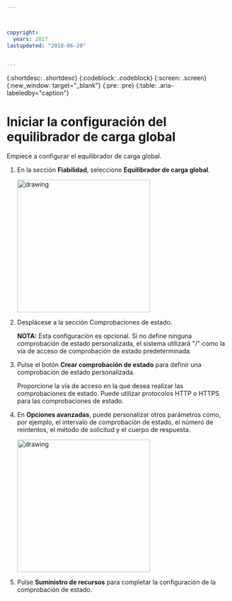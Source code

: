 ```yaml
---



copyright:
  years: 2017
lastupdated: "2018-06-20"


---
```


{:shortdesc: .shortdesc}
{:codeblock: .codeblock}
{:screen: .screen}
{:new_window: target="_blank"}
{:pre: .pre}
{:table: .aria-labeledby="caption"}

# Iniciar la configuración del equilibrador de carga global
Empiece a configurar el equilibrador de carga global.

1. En la sección **Fiabilidad**, seleccione **Equilibrador de carga global**. 
    
    <img src="images/Reliability6.png" alt="drawing" style="width: 300px;"/>

2. Desplácese a la sección Comprobaciones de estado. 

   **NOTA:** Esta configuración es opcional. Si no define ninguna comprobación de estado personalizada, el sistema utilizará "/" como la vía de acceso de comprobación de estado predeterminada. 

3. Pulse el botón **Crear comprobación de estado** para definir una comprobación de estado personalizada.   

   Proporcione la vía de acceso en la que desea realizar las comprobaciones de estado. Puede utilizar protocolos HTTP o HTTPS para las comprobaciones de estado. 
   
4. En **Opciones avanzadas**, puede personalizar otros parámetros como, por ejemplo, el intervalo de comprobación de estado, el número de reintentos, el método de solicitud y el cuerpo de respuesta. 
   
   <img src="images/Reliability6.png" alt="drawing" style="width: 300px;"/>
   
5. Pulse **Suministro de recursos** para completar la configuración de la comprobación de estado. 
